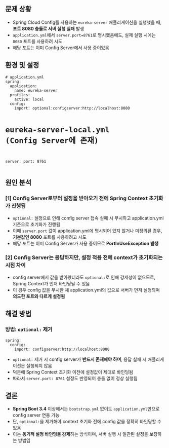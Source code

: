 <h2 id="문제-상황">문제 상황</h2>
<ul>
<li>Spring Cloud Config를 사용하는 <code>eureka-server</code> 애플리케이션을 실행했을 때, <strong>포트 8080 충돌로 서버 실행 실패</strong> 발생</li>
<li><code>application.yml</code>에서 <code>server.port=8761</code>로 명시했음에도, 실제 실행 시에는 <code>8080</code> 포트를 사용하려 시도</li>
<li>해당 포트는 이미 Config Server에서 사용 중이었음</li>
</ul>
<h2 id="환경-및-설정">환경 및 설정</h2>
<pre><code class="language-yaml"># application.yml
spring:
  application:
    name: eureka-server
  profiles:
    active: local
  config:
    import: optional:configserver:http://localhost:8080

# eureka-server-local.yml (Config Server에 존재)
server:
  port: 8761</code></pre>
<h2 id="원인-분석">원인 분석</h2>
<h3 id="1-config-server로부터-설정을-받아오기-전에-spring-context-초기화가-진행됨">[1] Config Server로부터 설정을 받아오기 전에 Spring Context 초기화가 진행됨</h3>
<ul>
<li><code>optional:</code> 설정으로 인해 config server 접속 실패 시 무시하고 application.yml 기준으로 초기화가 진행됨</li>
<li>이때 <code>server.port</code> 값이 application.yml에 명시되어 있지 않거나 미정의된 경우, <strong>기본값인 8080</strong> 포트를 사용하려고 시도</li>
<li>해당 포트는 이미 Config Server가 사용 중이므로 <strong>PortInUseException 발생</strong></li>
</ul>
<h3 id="2-config-server는-응답하지만-설정-적용-전에-context가-초기화되는-시점-차이">[2] Config Server는 응답하지만, 설정 적용 전에 context가 초기화되는 시점 차이</h3>
<ul>
<li>config server에서 값을 받아왔더라도 <code>optional:</code>로 인해 강제성이 없으므로,
Spring Context가 먼저 바인딩될 수 있음</li>
<li>이 경우 config 값을 무시한 채 application.yml의 값으로 서버가 먼저 실행되며 <strong>의도한 포트와 다르게 설정됨</strong></li>
</ul>
<h2 id="해결-방법">해결 방법</h2>
<h3 id="방법-optional-제거">방법: <code>optional:</code> 제거</h3>
<pre><code class="language-yaml">spring:
  config:
    import: configserver:http://localhost:8080</code></pre>
<ul>
<li><code>optional:</code> 제거 시 config server가 <strong>반드시 존재해야 하며</strong>, 응답 실패 시 애플리케이션은 실행되지 않음</li>
<li>덕분에 Spring Context 초기화 이전에 설정값이 제대로 바인딩됨</li>
<li>따라서 <code>server.port: 8761</code> 설정도 반영되어 충돌 없이 정상 실행됨</li>
</ul>
<h2 id="결론">결론</h2>
<ul>
<li><strong>Spring Boot 3.4</strong> 이상에서는 <code>bootstrap.yml</code> 없이도 <code>application.yml</code>만으로 config server 연동 가능</li>
<li>단, <code>optional:</code>을 제거해야 context 초기화 전에 config 값을 정확히 바인딩할 수 있음</li>
<li>이는 <strong>동기적 설정 바인딩을 강제</strong>하는 방식이며, 서버 실행 시 일관된 설정을 보장하는 방법임</li>
</ul>